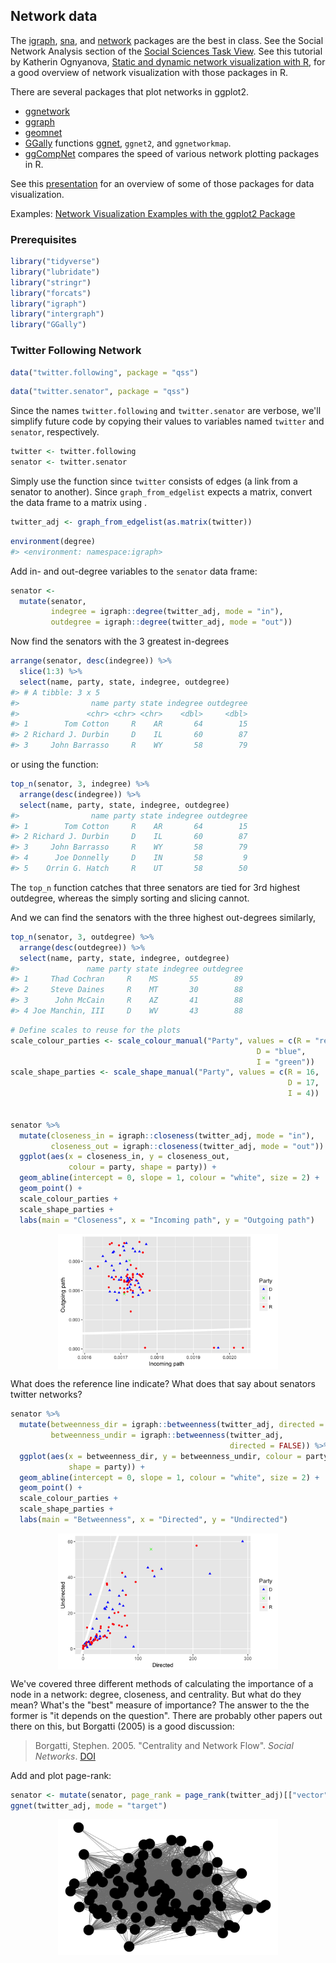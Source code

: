 
## Network data 

The [igraph](https://cran.r-project.org/package=igraph), [sna](https://cran.r-project.org/package=sna), and [network](https://cran.r-project.org/package=network) packages are the best in class.
See the Social Network Analysis section of the [Social Sciences Task View](https://cran.r-project.org/web/views/SocialSciences.html).
See this tutorial by Katherin Ognyanova, [Static and dynamic network visualization with R](https://rpubs.com/kateto/netviz), for a good overview of network visualization with those packages in R.

There are several packages that plot networks in ggplot2.

- [ggnetwork](https://cran.r-project.org/package=ggnetwork)
- [ggraph](https://cran.r-project.org/package=ggraph)
- [geomnet](https://cran.r-project.org/package=geomnet)
- [GGally](https://cran.r-project.org/package=GGally) functions [ggnet](https://ggobi.github.io/ggally/rd.html#ggnet), `ggnet2`, and `ggnetworkmap`.
- [ggCompNet](https://cran.r-project.org/package=ggCompNet) compares the speed of various network plotting packages in R.

See this [presentation](http://curleylab.psych.columbia.edu/netviz/netviz1.html#/12) for an overview of some of those packages for data visualization.

Examples: [Network Visualization Examples with the ggplot2 Package](https://cran.r-project.org/web/packages/ggCompNet/vignettes/examples-from-paper.html)


### Prerequisites


```r
library("tidyverse")
library("lubridate")
library("stringr")
library("forcats")
library("igraph")
library("intergraph")
library("GGally")
```


### Twitter Following Network


```r
data("twitter.following", package = "qss")
```

```r
data("twitter.senator", package = "qss")
```

Since the names `twitter.following` and `twitter.senator` are verbose, we'll
simplify future code by copying their values to variables named `twitter` and `senator`, respectively.

```r
twitter <- twitter.following
senator <- twitter.senator
```

Simply use the  function since `twitter` consists of edges (a link from a senator to another).
Since `graph_from_edgelist` expects a matrix, convert the data frame to a matrix using .

```r
twitter_adj <- graph_from_edgelist(as.matrix(twitter))
```


```r
environment(degree)
#> <environment: namespace:igraph>
```

Add in- and out-degree variables to the `senator` data frame:

```r
senator <-
  mutate(senator,
         indegree = igraph::degree(twitter_adj, mode = "in"),
         outdegree = igraph::degree(twitter_adj, mode = "out"))
```

Now find the senators with the 3 greatest in-degrees

```r
arrange(senator, desc(indegree)) %>%
  slice(1:3) %>%
  select(name, party, state, indegree, outdegree)
#> # A tibble: 3 x 5
#>                name party state indegree outdegree
#>               <chr> <chr> <chr>    <dbl>     <dbl>
#> 1        Tom Cotton     R    AR       64        15
#> 2 Richard J. Durbin     D    IL       60        87
#> 3     John Barrasso     R    WY       58        79
```
or using the  function:

```r
top_n(senator, 3, indegree) %>%
  arrange(desc(indegree)) %>%
  select(name, party, state, indegree, outdegree)
#>                name party state indegree outdegree
#> 1        Tom Cotton     R    AR       64        15
#> 2 Richard J. Durbin     D    IL       60        87
#> 3     John Barrasso     R    WY       58        79
#> 4      Joe Donnelly     D    IN       58         9
#> 5    Orrin G. Hatch     R    UT       58        50
```
The `top_n` function catches that three senators are tied for 3rd highest outdegree, whereas the simply sorting and slicing cannot.

And we can find the senators with the three highest out-degrees similarly,

```r
top_n(senator, 3, outdegree) %>%
  arrange(desc(outdegree)) %>%
  select(name, party, state, indegree, outdegree)
#>               name party state indegree outdegree
#> 1     Thad Cochran     R    MS       55        89
#> 2     Steve Daines     R    MT       30        88
#> 3      John McCain     R    AZ       41        88
#> 4 Joe Manchin, III     D    WV       43        88
```




```r
# Define scales to reuse for the plots
scale_colour_parties <- scale_colour_manual("Party", values = c(R = "red",
                                                       D = "blue",
                                                       I = "green"))
scale_shape_parties <- scale_shape_manual("Party", values = c(R = 16,
                                                              D = 17,
                                                              I = 4))


senator %>%
  mutate(closeness_in = igraph::closeness(twitter_adj, mode = "in"),
         closeness_out = igraph::closeness(twitter_adj, mode = "out")) %>%
  ggplot(aes(x = closeness_in, y = closeness_out,
             colour = party, shape = party)) +
  geom_abline(intercept = 0, slope = 1, colour = "white", size = 2) +
  geom_point() +
  scale_colour_parties +
  scale_shape_parties +
  labs(main = "Closeness", x = "Incoming path", y = "Outgoing path")
```

<img src="discovery-network_files/figure-html/unnamed-chunk-10-1.png" width="70%" style="display: block; margin: auto;" />

What does the reference line indicate? What does that say about senators twitter
networks?



```r
senator %>%
  mutate(betweenness_dir = igraph::betweenness(twitter_adj, directed = TRUE),
         betweenness_undir = igraph::betweenness(twitter_adj,
                                                 directed = FALSE)) %>%
  ggplot(aes(x = betweenness_dir, y = betweenness_undir, colour = party,
             shape = party)) +
  geom_abline(intercept = 0, slope = 1, colour = "white", size = 2) +
  geom_point() +
  scale_colour_parties +
  scale_shape_parties +
  labs(main = "Betweenness", x = "Directed", y = "Undirected")
```

<img src="discovery-network_files/figure-html/unnamed-chunk-11-1.png" width="70%" style="display: block; margin: auto;" />


We've covered three different methods of calculating the importance of a node in a network: degree, closeness, and centrality.
But what do they mean? What's the "best" measure of importance?
The answer to the the former is "it depends on the question".
There are probably other papers out there on this, but Borgatti (2005) is a good
discussion:

> Borgatti, Stephen. 2005. "Centrality and Network Flow". *Social Networks*.
  [DOI](https://dx.doi.org/doi:10.1016/j.socnet.2004.11.008)


Add and plot page-rank:

```r
senator <- mutate(senator, page_rank = page_rank(twitter_adj)[["vector"]])
ggnet(twitter_adj, mode = "target")
```

<img src="discovery-network_files/figure-html/unnamed-chunk-12-1.png" width="70%" style="display: block; margin: auto;" />
